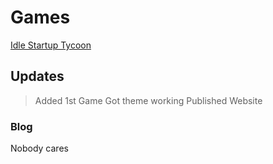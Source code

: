 # Games
[Idle Startup Tycoon](./graphingcalc.html)

## Updates 

> Added 1st Game
> Got theme working
> Published Website

### Blog

Nobody cares


